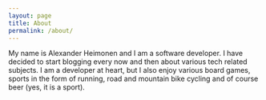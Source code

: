 ```yaml
---
layout: page
title: About
permalink: /about/
---
```


My name is Alexander Heimonen and I am a software developer. I have decided to start blogging every now and then about various tech related subjects. I am a developer at heart, but I also enjoy various board games, sports in the form of running, road and mountain bike cycling and of course beer (yes, it is a sport).